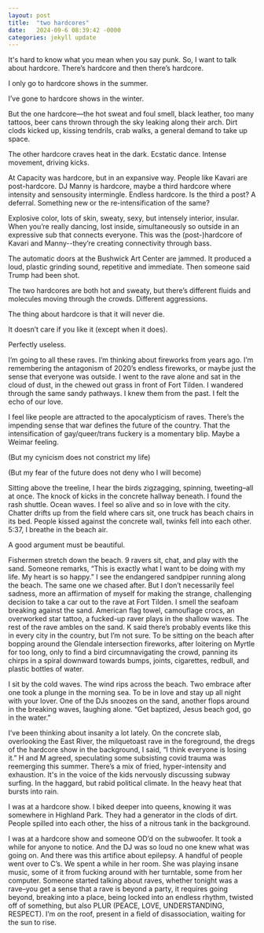 ```yaml
---
layout: post
title:  "two hardcores"
date:   2024-09-6 08:39:42 -0000
categories: jekyll update
---
```

It's hard to know what you mean when you say punk. So, I want to talk about hardcore. There’s hardcore and then there’s hardcore. 

I only go to hardcore shows in the summer. 

I’ve gone to hardcore shows in the winter. 

But the one hardcore—the hot sweat and foul smell, black leather, too many tattoos, beer cans thrown through the sky leaking along their arch. Dirt clods kicked up, kissing tendrils, crab walks, a general demand to take up space.

The other hardcore craves heat in the dark. Ecstatic dance. Intense movement, driving kicks. 

At Capacity was hardcore, but in an expansive way. People like Kavari are post-hardcore. DJ Manny is hardcore, maybe a third hardcore where intensity and sensousity intermingle. Endless hardcore. Is the third a post? A deferral. Something new or the re-intensification of the same? 

Explosive color, lots of skin, sweaty, sexy, but intensely interior, insular. When you’re really dancing, lost inside, simultaneously so outside in an expressive sub that connects everyone. This was the (post-)hardcore of Kavari and Manny--they’re creating connectivity through bass. 

The automatic doors at the Bushwick Art Center are jammed. It produced a loud, plastic grinding sound, repetitive and immediate. Then someone said Trump had been shot. 

The two hardcores are both hot and sweaty, but there’s different fluids and molecules moving through the crowds. Different aggressions. 

The thing about hardcore is that it will never die.

It doesn’t care if you like it (except when it does). 

Perfectly useless. 

I’m going to all these raves. I’m thinking about fireworks from years ago. I’m remembering the antagonism of 2020’s endless fireworks, or maybe just the sense that everyone was outside. I went to the rave alone and sat in the cloud of dust, in the chewed out grass in front of Fort Tilden. I wandered through the same sandy pathways. I knew them from the past. I felt the echo of our love.

I feel like people are attracted to the apocalypticism of raves. There’s the impending sense that war defines the future of the country. That the intensification of gay/queer/trans fuckery is a momentary blip. Maybe a Weimar feeling. 

(But my cynicism does not constrict my life) 

(But my fear of the future does not deny who I will become)

Sitting above the treeline, I hear the birds zigzagging, spinning, tweeting–all at once. The knock of kicks in the concrete hallway beneath. I found the rash shuttle. Ocean waves. I feel so alive and so in love with the city. Chatter drifts up from the field where cars sit, one truck has beach chairs in its bed. People kissed against the concrete wall, twinks fell into each other. 5:37, I breathe in the beach air. 

A good argument must be beautiful.

Fishermen stretch down the beach. 9 ravers sit, chat, and play with the sand. Someone remarks, “This is exactly what I want to be doing with my life. My heart is so happy.” I see the endangered sandpiper running along the beach. The same one we chased after. But I don’t necessarily feel sadness, more an affirmation of myself for making the strange, challenging decision to take a car out to the rave at Fort Tilden. I smell the seafoam breaking against the sand. American flag towel, camouflage crocs, an overworked star tattoo, a fucked-up raver plays in the shallow waves. The rest of the rave ambles on the sand. K said there’s probably events like this in every city in the country, but I’m not sure. To be sitting on the beach after bopping around the Glendale intersection fireworks, after loitering on Myrtle for too long, only to find a bird circumnavigating the crowd, panning its chirps in a spiral downward towards bumps, joints, cigarettes, redbull, and plastic bottles of water. 

I sit by the cold waves. The wind rips across the beach. Two embrace after one took a plunge in the morning sea. To be in love and stay up all night with your lover. One of the DJs snoozes on the sand, another flops around in the breaking waves, laughing alone. “Get baptized, Jesus beach god, go in the water.” 

I’ve been thinking about insanity a lot lately. On the concrete slab, overlooking the East River, the milquetoast rave in the foreground, the dregs of the hardcore show in the background, I said, “I think everyone is losing it.” H and M agreed, speculating some subsisting covid trauma was reemerging this summer. There’s a mix of fried, hyper-intensity and exhaustion. It's in the voice of the kids nervously discussing subway surfing. In the haggard, but rabid political climate. In the heavy heat that bursts into rain. 

I was at a hardcore show. I biked deeper into queens, knowing it was somewhere in Highland Park. They had a generator in the clods of dirt. People spilled into each other, the hiss of a nitrous tank in the background. 

I was at a hardcore show and someone OD’d on the subwoofer. It took a while for anyone to notice. And the DJ was so loud no one knew what was going on. And there was this artifice about epilepsy. A handful of people went over to C’s. We spent a while in her room. She was playing insane music, some of it from fucking around with her turntable, some from her computer. Someone started talking about raves, whether tonight was a rave–you get a sense that a rave is beyond a party, it requires going beyond, breaking into a place, being locked into an endless rhythm, twisted off of something, but also PLUR (PEACE, LOVE, UNDERSTANDING, RESPECT). I’m on the roof, present in a field of disassociation, waiting for the sun to rise. 
